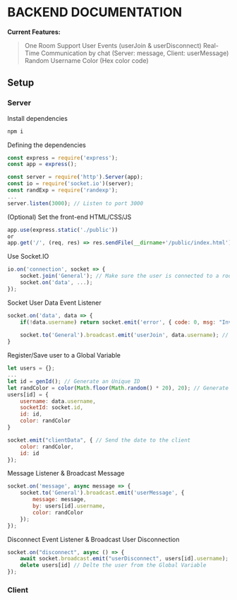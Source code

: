 # BACKEND DOCUMENTATION

__Current Features:__
> One Room Support
> User Events (userJoin & userDisconnect)
> Real-Time Communication by chat (Server: message, Client: userMessage)
> Random Username Color (Hex color code)

## Setup

### Server

Install dependencies
```js
npm i
```
Defining the dependencies
```js
const express = require('express');
const app = express();

const server = require('http').Server(app);
const io = require('socket.io')(server);
const randExp = require('randexp');
...
server.listen(3000); // Listen to port 3000
```
(Optional) Set the front-end HTML/CSS/JS
```js
app.use(express.static('./public'))
or
app.get('/', (req, res) => res.sendFile(__dirname+'/public/index.html'))
```
Use Socket.IO
```js
io.on('connection', socket => {
    socket.join('General'); // Make sure the user is connected to a room
    socket.on('data', ...);
});
```
Socket User Data Event Listener
```js
socket.on('data', data => {
    if(!data.username) return socket.emit('error', { code: 0, msg: "Invalid username" });
		
    socket.to('General').broadcast.emit('userJoin', data.username); // UserJoin Event
}
```
Register/Save user to a Global Variable
```js
let users = {};
...
let id = genId(); // Generate an Unique ID
let randColor = color(Math.floor(Math.random() * 20), 20); // Generate random color
users[id] = {
    username: data.username,
    socketId: socket.id,
    id: id,
    color: randColor
}

socket.emit("clientData", { // Send the date to the client
    color: randColor,
    id: id
});
```
Message Listener & Broadcast Message
```js
socket.on('message', async message => {
    socket.to('General').broadcast.emit('userMessage', {
        message: message,
        by: users[id].username,
        color: randColor
    });
});
```
Disconnect Event Listener & Broadcast User Disconnection
```js
socket.on("disconnect", async () => {
    await socket.broadcast.emit("userDisconnect", users[id].username);
    delete users[id] // Delte the user from the Global Variable
});
```

### Client